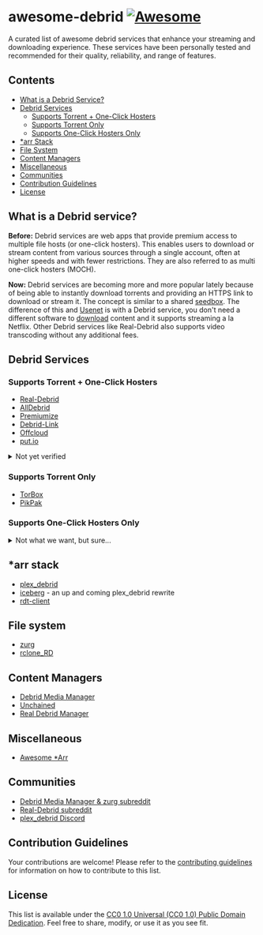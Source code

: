 # awesome-debrid [![Awesome](https://awesome.re/badge.svg)](https://awesome.re)

A curated list of awesome debrid services that enhance your streaming and downloading experience. These services have been personally tested and recommended for their quality, reliability, and range of features.

## Contents
- [What is a Debrid Service?](#what-is-a-debrid-service)
- [Debrid Services](#debrid-services)
  - [Supports Torrent + One-Click Hosters](#supports-torrent--one-click-hosters)
  - [Supports Torrent Only](#supports-torrent-only)
  - [Supports One-Click Hosters Only](#supports-one-click-hosters-only)
- [*arr Stack](#arr-stack)
- [File System](#file-system)
- [Content Managers](#content-managers)
- [Miscellaneous](#miscellaneous)
- [Communities](#communities)
- [Contribution Guidelines](#contribution-guidelines)
- [License](#license)

## What is a Debrid service?
**Before:** Debrid services are web apps that provide premium access to multiple file hosts (or one-click hosters). This enables users to download or stream content from various sources through a single account, often at higher speeds and with fewer restrictions. They are also referred to as multi one-click hosters (MOCH).

**Now:** Debrid services are becoming more and more popular lately because of being able to instantly download torrents and providing an HTTPS link to download or stream it. The concept is similar to a shared [seedbox](https://en.wikipedia.org/wiki/Seedbox). The difference of this and [Usenet](https://en.wikipedia.org/wiki/Usenet) is with a Debrid service, you don't need a different software to [download](https://nzbget.net/) content and it supports streaming a la Netflix. Other Debrid services like Real-Debrid also supports video transcoding without any additional fees.

## Debrid Services

### Supports Torrent + One-Click Hosters
- [Real-Debrid](https://real-debrid.com/)
- [AllDebrid](https://alldebrid.com/)
- [Premiumize](https://www.premiumize.me/)
- [Debrid-Link](https://debrid-link.com/)
- [Offcloud](https://offcloud.com/)
- [put.io](https://put.io/)

<details>
  <summary>Not yet verified</summary>

  - [LinkSnappy](https://linksnappy.com/)
  - [premium.to](https://premium.to/)
  - [ProLeech](https://proleech.link/) - not tested
  - [Deepbrid](https://www.deepbrid.com/)
  - [Zevera](https://www.zevera.com/)
  - [Fakir Debrid](https://fakirdebrid.net/) - all downloaded torrents are zipped and password-protected
  - [BestDebrid](https://bestdebrid.com/start)
  - [UploadedPremiumLink](https://www.uploadedpremiumlink.net/)
  - [TurkDown](https://turkdown.com/)
</details>

### Supports Torrent Only
- [TorBox](https://torbox.app/)
- [PikPak](https://mypikpak.com/)

### Supports One-Click Hosters Only
<details>
  <summary>Not what we want, but sure...</summary>

  - [Cooldebrid](https://cooldebrid.com/)
  - [DebridItalia](https://www.debriditalia.com/)
  - [Leechall](https://leechall.io/)
  - [Grab8](https://www.grab8.com/)
  - [SMOOZED](https://www.smoozed.biz/)
  - [Simply Debrid](https://simply-debrid.com/)
  - [CboxEra](https://www.cboxera.com/)
  - [NeoDebrid](https://neodebrid.com/main)
  - [Daily Leech](https://dailyleech.com/)
  - [MultiShare](https://www.multishare.cz/en/)
  - [Juba-Get](https://juba-get.com/)
  - [RapidGrab](https://rapidgrab.ovh/)
</details>

## *arr stack
- [plex_debrid](https://github.com/itsToggle/plex_debrid)
- [iceberg](https://github.com/dreulavelle/iceberg) - an up and coming plex_debrid rewrite
- [rdt-client](https://github.com/rogerfar/rdt-client)

## File system
- [zurg](https://github.com/debridmediamanager/zurg-testing)
- [rclone_RD](https://github.com/itsToggle/rclone_RD)

## Content Managers

- [Debrid Media Manager](https://debridmediamanager.com/)
- [Unchained](https://github.com/LivingWithHippos/unchained-android)
- [Real Debrid Manager](https://rdm.ayush.gg/)

## Miscellaneous

- [Awesome *Arr](https://github.com/Ravencentric/awesome-arr)

## Communities

- [Debrid Media Manager & zurg subreddit](https://www.reddit.com/r/debridmediamanager/)
- [Real-Debrid subreddit](https://www.reddit.com/r/RealDebrid/)
- [plex_debrid Discord](https://discord.gg/gDvqjjD3)

## Contribution Guidelines
Your contributions are welcome! Please refer to the [contributing guidelines](contributing.md) for information on how to contribute to this list.

## License
This list is available under the [CC0 1.0 Universal (CC0 1.0) Public Domain Dedication](https://creativecommons.org/publicdomain/zero/1.0/). Feel free to share, modify, or use it as you see fit.
